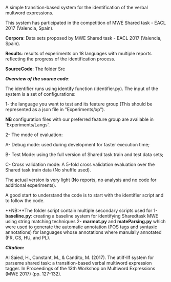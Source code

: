 A simple transition-based system for the identification of the verbal multword expressions. 
 
This system has participated in the competition of MWE Shared task - EACL 2017 (Valencia, Spain).

**Corpora**: Data sets proposed by MWE Shared task - EACL 2017 (Valencia, Spain).

**Results**: results of experiments on 18 languages with multiple reports reflecting the progress of the identification process.

**SourceCode**: The folder Src


***Overview of the source code***:

The identifier runs using identify function (identifier.py).
The input of the system is a set of configurations:

1- the language you want to test and its feature group (This should be represented as a json file in "Experiments/xp").

**NB** configuration files with our preferred feature group are available in 'Experiments/Langs'.

2- The mode of evaluation:

A- Debug mode: used during development for faster execution time;

B- Test Mode: using the full version of Shared task train and test data sets;

C- Cross validation mode: A 5-fold cross validation evaluation over the  Shared task train data (No shuffle used).

The actual version is very light (No reports, no analysis and no code for additional experiments).

A good start to understand the code is to start with the identifier script and to follow the code.

**NB:**The folder script contain multiple secondary scripts used for
1- **baseline.py**: creating a baseline system for identifying Sharedtask MWE using string matching techniques
2- **marmot.py** and **mateParsing.py** which were used to generate the automatic annotation (POS tags and syntaxic annotations) for languages whose annotations where manulally annotated (FR, CS, HU, and PL).



***Citation:***

Al Saied, H., Constant, M., & Candito, M. (2017). The atilf-llf system for parseme shared task: a transition-based verbal multiword expression tagger. In Proceedings of the 13th Workshop on Multiword Expressions (MWE 2017) (pp. 127-132).




